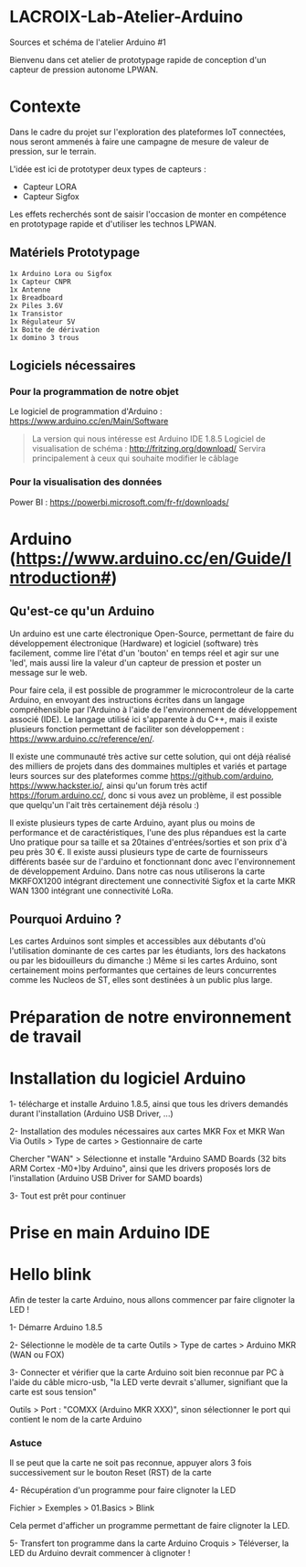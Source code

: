 # LACROIX-Lab-Atelier-Arduino
Sources et schéma de l'atelier Arduino #1

Bienvenu dans cet atelier de prototypage rapide de conception d'un capteur de pression autonome LPWAN.

# Contexte
Dans le cadre du projet sur l'exploration des plateformes IoT connectées, nous seront ammenés à faire une campagne de mesure de valeur de pression, sur le terrain.

L'idée est ici de prototyper deux types de capteurs : 
- Capteur LORA
- Capteur Sigfox

Les effets recherchés sont de saisir l'occasion de monter en compétence en prototypage rapide et d'utiliser les technos LPWAN.


## Matériels Prototypage
```
1x Arduino Lora ou Sigfox
1x Capteur CNPR
1x Antenne
1x Breadboard
2x Piles 3.6V
1x Transistor 
1x Régulateur 5V
1x Boite de dérivation
1x domino 3 trous

```

## Logiciels nécessaires
### Pour la programmation de notre objet

Le logiciel de programmation d'Arduino :  https://www.arduino.cc/en/Main/Software
> La version qui nous intéresse est Arduino IDE 1.8.5
Logiciel de visualisation de schéma :     http://fritzing.org/download/
> Servira principalement à ceux qui souhaite modifier le câblage

### Pour la visualisation des données

Power BI : https://powerbi.microsoft.com/fr-fr/downloads/


# Arduino (https://www.arduino.cc/en/Guide/Introduction#)
## Qu'est-ce qu'un Arduino 
Un arduino est une carte électronique Open-Source, permettant de faire du développement électronique (Hardware) et logiciel (software) très facilement, comme lire l'état d'un 'bouton' en temps réel et agir sur une 'led', mais aussi lire la valeur d'un capteur de pression et poster un message sur le web.

Pour faire cela, il est possible de programmer le microcontroleur de la carte Arduino, en envoyant des instructions écrites dans un langage compréhensible par l'Arduino à l'aide de l'environnement de développement associé (IDE).
Le langage utilisé ici s'apparente à du C++, mais il existe plusieurs fonction permettant de faciliter son développement : https://www.arduino.cc/reference/en/.

Il existe une communauté très active sur cette solution, qui ont déjà réalisé des milliers de projets dans des dommaines multiples et variés et partage leurs sources sur des plateformes comme https://github.com/arduino, https://www.hackster.io/, ainsi qu'un forum très actif https://forum.arduino.cc/, donc si vous avez un problème, il est possible que quelqu'un l'ait très certainement déjà résolu :)

Il existe plusieurs types de carte Arduino, ayant plus ou moins de performance et de caractéristiques, l'une des plus répandues est la carte Uno pratique pour sa taille et sa 20taines d'entrées/sorties et son prix d'à peu près 30 €.
Il existe aussi plusieurs type de carte de fournisseurs différents basée sur de l'arduino et fonctionnant donc avec l'environnement de développement Arduino.
Dans notre cas nous utiliserons la carte MKRFOX1200 intégrant directement une connectivité Sigfox et la carte MKR WAN 1300 intégrant une connectivité LoRa.

## Pourquoi Arduino ?
Les cartes Arduinos sont simples et accessibles aux débutants d'où l'utilisation dominante de ces cartes par les étudiants, lors des  hackatons ou par les bidouilleurs du dimanche :)
Même si les cartes Arduino, sont certainement moins performantes que certaines de leurs concurrentes comme les Nucleos de ST, elles sont destinées à un public plus large.

# Préparation de notre environnement de travail
# Installation du logiciel Arduino

1- télécharge et installe Arduino 1.8.5, ainsi que tous les drivers demandés durant l'installation (Arduino USB Driver, ...)

2- Installation des modules nécessaires aux cartes MKR Fox et MKR Wan
  Via Outils > Type de cartes > Gestionnaire de carte
  
  Chercher "WAN" > Sélectionne et installe "Arduino SAMD Boards (32 bits ARM Cortex -M0+)by Arduino", ainsi que les drivers proposés lors de l'installation (Arduino USB Driver for SAMD boards)
  
3- Tout est prêt pour continuer

# Prise en main Arduino IDE
# Hello blink
Afin de tester la carte Arduino, nous allons commencer par faire clignoter la LED ! 

1- Démarre Arduino 1.8.5 

2- Sélectionne le modèle de ta carte 
  Outils > Type de cartes > Arduino MKR (WAN ou FOX)
  
3- Connecter et vérifier que la carte Arduino soit bien reconnue par PC à l'aide du câble micro-usb, "la LED verte devrait s'allumer, signifiant que la carte est sous tension"

  Outils > Port : "COMXX (Arduino MKR XXX)", sinon sélectionner le port qui contient le nom de la carte Arduino
  
  ### Astuce
  Il se peut que la carte ne soit pas reconnue, appuyer alors 3 fois successivement sur le bouton Reset (RST) de la carte
  
4- Récupération d'un programme pour faire clignoter la LED

  Fichier > Exemples > 01.Basics > Blink
	
  Cela permet d'afficher un programme permettant de faire clignoter la LED.
  
5- Transfert ton programme dans la carte Arduino
	Croquis > Téléverser, la LED du Arduino devrait commencer à clignoter !

